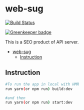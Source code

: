 # web-sug

[![Build Status](https://travis-ci.org/jlc488/web-sug.svg?branch=master)](https://travis-ci.org/jlc488/web-sug)

[![Greenkeeper badge](https://badges.greenkeeper.io/jlc488/web-sug.svg)](https://greenkeeper.io/)

This is a SEO product of API server.

- [web-sug](#web-sug)
    - [Instruction](#Instruction)

## Instruction

```bash
#To run the app in local with HMR
run yarn(or npm run) build:dev

#and then
run yarn(or npm run) start:dev
```
